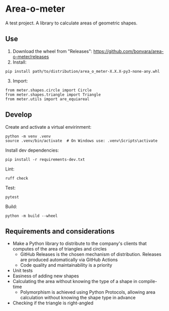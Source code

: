 # Area-o-meter
A test project. A library to calculate areas of geometric shapes.
## Use
1. Download the wheel from "Releases": https://github.com/bonvara/area-o-meter/releases
2. Install:  
```
pip install path/to/distribution/area_o_meter-X.X.X-py3-none-any.whl
```
3. Import:  
```
from meter.shapes.circle import Circle
from meter.shapes.triangle import Triangle
from meter.utils import are_equiareal
```
## Develop
Create and activate a virtual envirinment:
```
python -m venv .venv
source .venv/bin/activate  # On Windows use: .venv\Scripts\activate
```
Install dev dependencies: 
```
pip install -r requirements-dev.txt
```
Lint:  
```
ruff check
```  
Test:  
```
pytest
```  
Build:  
```
python -m build --wheel
```
## Requirements and considerations
- Make a Python library to distribute to the company's clients that computes of the area of triangles and circles
    - GitHub Releases is the chosen mechanism of distribution. Releases are produced automatically via GitHub Actions
    - Code quality and maintainability is a priority
- Unit tests
- Easiness of adding new shapes
- Calculating the area without knowing the type of a shape in compile-time
    - Polymorphism is achieved using Python Protocols, allowing area calculation without knowing the shape type in advance
- Checking if the triangle is right-angled

